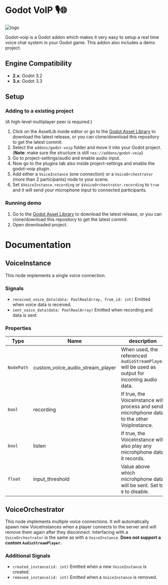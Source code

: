 # Godot VoIP 🎙️🌐
![logo](https://raw.githubusercontent.com/casbrugman/godot-voip/master/icon.svg "Logo")

Godot-voip is a Godot addon which makes it very easy to setup a real time voice chat system in your Godot game. This addon also includes a demo project.

## Engine Compatibility
* **2.x**: Godot 3.2
* **3.x**: Godot 3.3

## Setup

### Adding to a existing project

(A high-level multiplayer peer is required.)
1. Click on the AssetLib inside editor or go to the [Godot Asset Library](https://godotengine.org/asset-library/asset/425) to download the latest release, or you can clone/download this repository to get the latest commit.
2. Select the `addons/godot-voip` folder and move it into your Godot project. 
(**Note**: make sure the structure is still `res://addons/godot-voip`)
3. Go to project-settings/audio and enable audio input.
4. Now go to the plugins tab also inside project-settings and enable the godot-voip plugin.
5. Add either a `VoiceInstance` (one connection) or a `VoiceOrchestrator` (more than 2 participants) node to your scene.
6. Set `$VoiceInstance.recording` or `$VoiceOrchestrator.recording` to `true` and it will send your microphone input to connected participants.

### Running demo
1. Go to the [Godot Asset Library](https://godotengine.org/asset-library/asset/425) to download the latest release, or you can clone/download this repository to get the latest commit.
2. Open downloaded project.

# Documentation

## VoiceInstance
This node implements a single voice connection.

### Signals
* `received_voice_data(data: PoolRealArray, from_id: int)` Emitted when voice data is received.
* `sent_voice_data(data: PoolRealArray)` Emitted when recording and data is sent.

### Properties
|Type|Name|description|
|----|----|-----------|
|`NodePath`|custom_voice_audio_stream_player|When used, the referenced `AudioStreamPlayer` will be used as output for incoming audio data.|
|`bool`|recording|If true, the VoiceInstance will process and send microhphone data to the other VoipInstance.|
|`bool`|listen|If true, the VoiceInstance will also play any microhphone data it records.|
|`float`|input_threshold|Value above which microhphone data will be sent. Set to `0` to disable.|

## VoiceOrchestrator
This node implements multiple voice connections. It will automatically spawn new VoiceInstances when a player connects to the server and will remove them again after they disconnect.
Interfacing with a `VoiceOrchestrator` is the same as with a `VoiceInstance`. **Does not support a custom `AudioStreamPlayer`.**

### Additional Signals
* `created_instance(id: int)` Emitted when a new `VoiceInstance` is created.
* `removed_instance(id: int)` Emitted when a `VoiceInstance` is removed.
